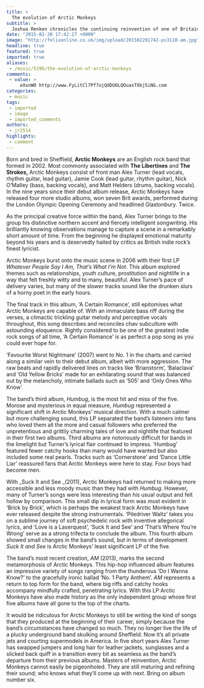 ```yaml
---
title: >
  The evolution of Arctic Monkeys
subtitle: >
  Joshua Renken chronicles the continuing reinvention of one of Britain’s best-loved bands
date: "2015-02-20 17:42:27 +0000"
image: "http://felixonline.co.uk/img/upload/201502201742-ps3110-am.jpg"
headline: true
featured: true
imported: true
aliases:
 - /music/5296/the-evolution-of-arctic-monkeys
comments:
 - value: >
     eXxnWO http://www.FyLitCl7Pf7ojQdDUOLQOuaxTXbj5iNG.com
categories:
 - music
tags:
 - imported
 - image
 - imported_comments
authors:
 - jr2514
highlights:
 - comment
---
```


Born and bred in Sheffield, __Arctic Monkeys__ are an English rock band that formed in 2002. Most commonly associated with __The Libertines__ and __The Strokes,__ Arctic Monkeys consist of front man Alex Turner (lead vocals, rhythm guitar, lead guitar), Jamie Cook (lead guitar, rhythm guitar), Nick O’Malley (bass, backing vocals), and Matt Helders (drums, backing vocals). In the nine years since their debut album release, Arctic Monkeys have released four more studio albums, won seven Brit awards, performed during the London Olympic Opening Ceremony and headlined Glastonbury. Twice.

As the principal creative force within the band, Alex Turner brings to the group his distinctive northern accent and fiercely intelligent songwriting. His brilliantly knowing observations manage to capture a scene in a remarkably short amount of time. From the beginning he displayed emotional maturity beyond his years and is deservedly hailed by critics as British indie rock’s finest lyricist.

Arctic Monkeys burst onto the music scene in 2006 with their first LP _Whatever People Say I Am, That’s What I’m Not_. This album explored themes such as relationships, youth culture, prostitution and nightlife in a way that felt freshly witty and to many, beautiful. Alex Turner’s pace of delivery varies, but many of the slower tracks sound like the drunken slurs of a horny poet in the early hours.

The final track in this album, ‘A Certain Romance’, still epitomises what Arctic Monkeys are capable of. With an immaculate bass riff during the verses, a climactic trickling guitar melody and perceptive vocals throughout, this song describes and reconciles chav subculture with astounding eloquence. Rightly considered to be one of the greatest indie rock songs of all time, ‘A Certain Romance’ is as perfect a pop song as you could ever hope for.

‘Favourite Worst Nightmare’ (2007) went to No. 1 in the charts and carried along a similar vein to their debut album, albeit with more aggression. The raw beats and rapidly delivered lines on tracks like ‘Brianstorm’, ‘Balaclava’ and ‘Old Yellow Bricks’ made for an exhilarating sound that was balanced out by the melancholy, intimate ballads such as ‘505’ and ‘Only Ones Who Know’.

The band’s third album, _Humbug_, is the most hit and miss of the five. Morose and mysterious in equal measure, _Humbug_ represented a significant shift in Arctic Monkeys’ musical direction. With a much calmer but more challenging sound, this LP separated the band’s listeners into fans who loved them all the more and casual followers who preferred the unpretentious and grittily charming tales of love and nightlife that featured in their first two albums. Third albums are notoriously difficult for bands in the limelight but Turner’s lyrical flair continued to impress. ‘Humbug’ featured fewer catchy hooks than many would have wanted but also included some real pearls. Tracks such as ‘Cornerstone’ and ‘Dance Little Liar’ reassured fans that Arctic Monkeys were here to stay. Four boys had become men.

With _Suck It and See _(2011), Arctic Monkeys had returned to making more accessible and less moody music than they had with _Humbug_. However, many of Turner’s songs were less interesting than his usual output and felt hollow by comparison. This small dip in lyrical form was most evident in ‘Brick by Brick’, which is perhaps the weakest track Arctic Monkeys have ever released despite the strong instrumentals. ‘Piledriver Waltz’ takes you on a sublime journey of soft psychedelic rock with inventive allegorical lyrics, and ‘Love is a Laserquest’, ‘Suck It and See’ and ‘That’s Where You’re Wrong’ serve as a strong trifecta to conclude the album. This fourth album showed small changes in the band’s sound, but in terms of development _Suck It and See_ is Arctic Monkeys’ least significant LP of the five.

The band’s most recent creation, _AM_ (2013), marks the second metamorphosis of Arctic Monkeys. This hip-hop influenced album features an impressive variety of songs ranging from the thunderous ‘Do I Wanna Know?’ to the gracefully ironic ballad ‘No. 1 Party Anthem’. _AM_ represents a return to top form for the band, where big riffs and catchy hooks accompany mindfully crafted, penetrating lyrics. With this LP Arctic Monkeys have also made history as the only independent group whose first five albums have all gone to the top of the charts.

It would be ridiculous for Arctic Monkeys to still be writing the kind of songs that they produced at the beginning of their career, simply because the band’s circumstances have changed so much. They no longer live the life of a plucky underground band skulking around Sheffield. Now it’s all private jets and courting supermodels in America. In five short years Alex Turner has swapped jumpers and long hair for leather jackets, sunglasses and a slicked back quiff in a transition every bit as seamless as the band’s departure from their previous albums. Masters of reinvention, Arctic Monkeys cannot easily be pigeonholed. They are still maturing and refining their sound; who knows what they’ll come up with next. Bring on album number six.
